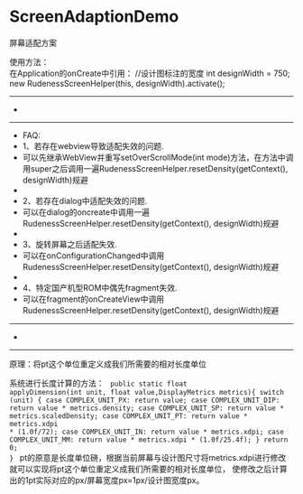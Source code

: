 # ScreenAdaptionDemo
屏幕适配方案

使用方法：<br>
在Application的onCreate中引用：
//设计图标注的宽度
int designWidth = 750;
new RudenessScreenHelper(this, designWidth).activate();


******************************************************************
 * 
******************************************************************
 * FAQ:
 * 1、若存在webview导致适配失效的问题.
 * 可以先继承WebView并重写setOverScrollMode(int mode)方法，在方法中调用super之后调用一遍RudenessScreenHelper.resetDensity(getContext(), designWidth)规避
 *
 * 2、若存在dialog中适配失效的问题.
 * 可以在dialog的oncreate中调用一遍RudenessScreenHelper.resetDensity(getContext(), designWidth)规避
 *
 * 3、旋转屏幕之后适配失效.
 * 可以在onConfigurationChanged中调用RudenessScreenHelper.resetDensity(getContext(), designWidth)规避
 *
 * 4、特定国产机型ROM中偶先fragment失效.
 * 可以在fragment的onCreateView中调用RudenessScreenHelper.resetDensity(getContext(), designWidth)规避
******************************************************************
 * 
******************************************************************


原理：将pt这个单位重定义成我们所需要的相对长度单位

系统进行长度计算的方法：
<code>
public static float applyDimension(int unit, float value,DisplayMetrics metrics){
        switch (unit) {
        case COMPLEX_UNIT_PX:
            return value;
        case COMPLEX_UNIT_DIP:
            return value * metrics.density;
        case COMPLEX_UNIT_SP:
            return value * metrics.scaledDensity;
        case COMPLEX_UNIT_PT:
            return value * metrics.xdpi * (1.0f/72);
        case COMPLEX_UNIT_IN:
            return value * metrics.xdpi;
        case COMPLEX_UNIT_MM:
            return value * metrics.xdpi * (1.0f/25.4f);
        }
        return 0;
}
</code>
pt的原意是长度单位磅，根据当前屏幕与设计图尺寸将metrics.xdpi进行修改就可以实现将pt这个单位重定义成我们所需要的相对长度单位，
使修改之后计算出的1pt实际对应的px/屏幕宽度px=1px/设计图宽度px。













